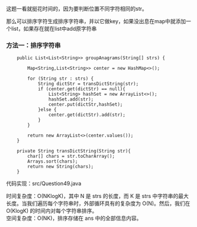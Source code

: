这题一看就挺花时间的，因为要判断位置不同字符相同的str。

那么可以排序字符生成排序字符串，并以它做key，如果没出息在map中就添加一个list，如果存在就在list中add原字符串
### 方法一：排序字符串

~~~
    public List<List<String>> groupAnagrams(String[] strs) {

        Map<String,List<String>> center = new HashMap<>();

        for (String str : strs) {
            String dictStr = transDictString(str);
            if (center.get(dictStr) == null){
                List<String> hashSet = new ArrayList<>();
                hashSet.add(str);
                center.put(dictStr,hashSet);
            }else {
                center.get(dictStr).add(str);
            }
        }

        return new ArrayList<>(center.values());
    }

    private String transDictString(String str){
        char[] chars = str.toCharArray();
        Arrays.sort(chars);
        return new String(chars);
    }
~~~

代码实现：src/Question49.java

时间复杂度：O(NKlogK)，其中 N 是 strs 的长度，而 K 是 strs 中字符串的最大长度。当我们遍历每个字符串时，外部循环具有的复杂度为 O(N)。然后，我们在 O(KlogK) 的时间内对每个字符串排序。  
空间复杂度：O(NK)，排序存储在 ans 中的全部信息内容。
